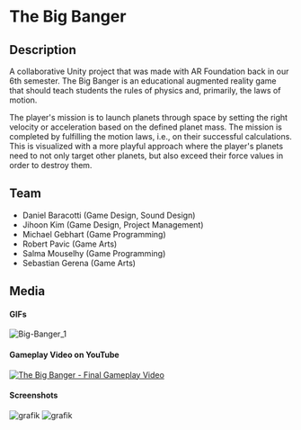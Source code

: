 # The Big Banger

## Description

A collaborative Unity project that was made with AR Foundation back in our 6th semester. The Big Banger is an educational augmented reality game that should teach students the rules of physics and, primarily, the laws of motion.

The player's mission is to launch planets through space by setting the right velocity or acceleration based on the defined planet mass. The mission is completed by fulfilling the motion laws, i.e., on their successful calculations. This is visualized with a more playful approach where the player's planets need to not only target other planets, but also exceed their force values in order to destroy them.

## Team

<ul>
  <li>Daniel Baracotti (Game Design, Sound Design)</li>
  <li>Jihoon Kim (Game Design, Project Management)</li>
  <li>Michael Gebhart (Game Programming)</li>
  <li>Robert Pavic (Game Arts)</li>
  <li>Salma Mouselhy (Game Programming)</li>
  <li>Sebastian Gerena (Game Arts)</li>
</ul>

## Media

#### GIFs
![Big-Banger_1](https://user-images.githubusercontent.com/45672199/200559670-6a25b94f-4512-4236-b8fe-1826876874b8.gif)

#### Gameplay Video on YouTube

[![The Big Banger - Final Gameplay Video](http://img.youtube.com/vi/VYo-Qs806A0/0.jpg)](http://www.youtube.com/watch?v=VYo-Qs806A0 "YouTube:  The Big Banger - Final Gameplay Video")

#### Screenshots
![grafik](https://user-images.githubusercontent.com/45672199/198707403-a9438e58-ca80-4a6a-946f-1b41cae8242a.png)
![grafik](https://user-images.githubusercontent.com/45672199/198707886-1343d372-39e6-4867-b9ff-d68efef22603.png)
